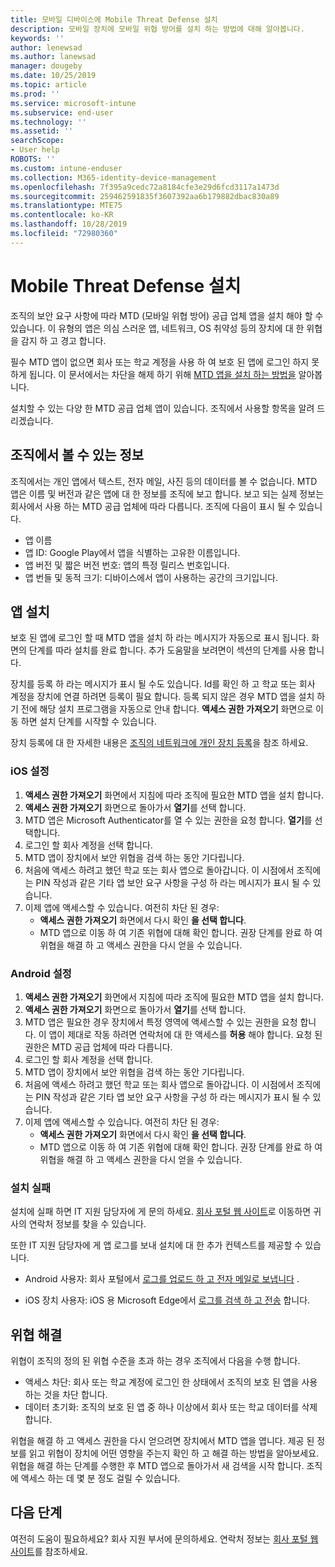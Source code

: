 ```yaml
---
title: 모바일 디바이스에 Mobile Threat Defense 설치
description: 모바일 장치에 모바일 위협 방어를 설치 하는 방법에 대해 알아봅니다.
keywords: ''
author: lenewsad
ms.author: lanewsad
manager: dougeby
ms.date: 10/25/2019
ms.topic: article
ms.prod: ''
ms.service: microsoft-intune
ms.subservice: end-user
ms.technology: ''
ms.assetid: ''
searchScope:
- User help
ROBOTS: ''
ms.custom: intune-enduser
ms.collection: M365-identity-device-management
ms.openlocfilehash: 7f395a9cedc72a8184cfe3e29d6fcd3117a1473d
ms.sourcegitcommit: 259462591835f3607392aa6b179882dbac830a89
ms.translationtype: MTE75
ms.contentlocale: ko-KR
ms.lasthandoff: 10/28/2019
ms.locfileid: "72980360"
---
```

# <a name="install-mobile-threat-defense"></a>Mobile Threat Defense 설치   

조직의 보안 요구 사항에 따라 MTD (모바일 위협 방어) 공급 업체 앱을 설치 해야 할 수 있습니다. 이 유형의 앱은 의심 스러운 앱, 네트워크, OS 취약성 등의 장치에 대 한 위협을 감지 하 고 경고 합니다.  

필수 MTD 앱이 없으면 회사 또는 학교 계정을 사용 하 여 보호 된 앱에 로그인 하지 못하게 됩니다. 이 문서에서는 차단을 해제 하기 위해 [MTD 앱을 설치 하는 방법을](set-up-mobile-threat-defense.md#install-app) 알아봅니다.  

설치할 수 있는 다양 한 MTD 공급 업체 앱이 있습니다. 조직에서 사용할 항목을 알려 드리겠습니다. 


## <a name="information-your-organization-can-see"></a>조직에서 볼 수 있는 정보   

조직에서는 개인 앱에서 텍스트, 전자 메일, 사진 등의 데이터를 볼 수 없습니다. MTD 앱은 이름 및 버전과 같은 앱에 대 한 정보를 조직에 보고 합니다. 보고 되는 실제 정보는 회사에서 사용 하는 MTD 공급 업체에 따라 다릅니다. 조직에 다음이 표시 될 수 있습니다.   

* 앱 이름  
* 앱 ID: Google Play에서 앱을 식별하는 고유한 이름입니다.  
* 앱 버전 및 짧은 버전 번호: 앱의 특정 릴리스 번호입니다.  
* 앱 번들 및 동적 크기: 디바이스에서 앱이 사용하는 공간의 크기입니다. 


## <a name="install-app"></a>앱 설치    
보호 된 앱에 로그인 할 때 MTD 앱을 설치 하 라는 메시지가 자동으로 표시 됩니다. 화면의 단계를 따라 설치를 완료 합니다. 추가 도움말을 보려면이 섹션의 단계를 사용 합니다.  
 
장치를 등록 하 라는 메시지가 표시 될 수도 있습니다. Id를 확인 하 고 학교 또는 회사 계정을 장치에 연결 하려면 등록이 필요 합니다. 등록 되지 않은 경우 MTD 앱을 설치 하기 전에 해당 설치 프로그램을 자동으로 안내 합니다. **액세스 권한 가져오기** 화면으로 이동 하면 설치 단계를 시작할 수 있습니다.  

장치 등록에 대 한 자세한 내용은 [조직의 네트워크에 개인 장치 등록](https://docs.microsoft.com/azure/active-directory/user-help/user-help-register-device-on-network)을 참조 하세요.  

### <a name="ios-setup"></a>iOS 설정  

1. **액세스 권한 가져오기** 화면에서 지침에 따라 조직에 필요한 MTD 앱을 설치 합니다.   
2. **액세스 권한 가져오기** 화면으로 돌아가서 **열기**를 선택 합니다.  
3. MTD 앱은 Microsoft Authenticator를 열 수 있는 권한을 요청 합니다. **열기**를 선택합니다. 
4. 로그인 할 회사 계정을 선택 합니다. 
5. MTD 앱이 장치에서 보안 위협을 검색 하는 동안 기다립니다. 
6. 처음에 액세스 하려고 했던 학교 또는 회사 앱으로 돌아갑니다. 이 시점에서 조직에는 PIN 작성과 같은 기타 앱 보안 요구 사항을 구성 하 라는 메시지가 표시 될 수 있습니다.   
7. 이제 앱에 액세스할 수 있습니다. 여전히 차단 된 경우:  
    * **액세스 권한 가져오기** 화면에서 다시 확인 **을 선택 합니다**.  
    * MTD 앱으로 이동 하 여 기존 위협에 대해 확인 합니다. 권장 단계를 완료 하 여 위협을 해결 하 고 액세스 권한을 다시 얻을 수 있습니다.    

### <a name="android-setup"></a>Android 설정 

1. **액세스 권한 가져오기** 화면에서 지침에 따라 조직에 필요한 MTD 앱을 설치 합니다.  
2. **액세스 권한 가져오기** 화면으로 돌아가서 **열기**를 선택 합니다.  
3. MTD 앱은 필요한 경우 장치에서 특정 영역에 액세스할 수 있는 권한을 요청 합니다. 이 앱이 제대로 작동 하려면 연락처에 대 한 액세스를 **허용** 해야 합니다. 요청 된 권한은 MTD 공급 업체에 따라 다릅니다.  
4. 로그인 할 회사 계정을 선택 합니다.  
5. MTD 앱이 장치에서 보안 위협을 검색 하는 동안 기다립니다.  
6. 처음에 액세스 하려고 했던 학교 또는 회사 앱으로 돌아갑니다. 이 시점에서 조직에는 PIN 작성과 같은 기타 앱 보안 요구 사항을 구성 하 라는 메시지가 표시 될 수 있습니다.  
7. 이제 앱에 액세스할 수 있습니다. 여전히 차단 된 경우:  
    * **액세스 권한 가져오기** 화면에서 다시 확인 **을 선택 합니다**.  
    * MTD 앱으로 이동 하 여 기존 위협에 대해 확인 합니다. 권장 단계를 완료 하 여 위협을 해결 하 고 액세스 권한을 다시 얻을 수 있습니다.  

### <a name="installation-failed"></a>설치 실패  

설치에 실패 하면 IT 지원 담당자에 게 문의 하세요. [회사 포털 웹 사이트](https://go.microsoft.com/fwlink/?linkid=2010980)로 이동하면 귀사의 연락처 정보를 찾을 수 있습니다.  

또한 IT 지원 담당자에 게 앱 로그를 보내 설치에 대 한 추가 컨텍스트를 제공할 수 있습니다.  
* Android 사용자: 회사 포털에서 [로그를 업로드 하 고 전자 메일로 보냅니다](https://docs.microsoft.com/intune-user-help/send-logs-to-your-it-admin-by-email-android) .   

* iOS 장치 사용자: iOS 용 Microsoft Edge에서 [로그를 검색 하 고 전송](https://docs.microsoft.com/intune/apps/manage-microsoft-edge#use-microsoft-edge-on-ios-to-access-managed-app-logs) 합니다.  

## <a name="resolve-a-threat"></a>위협 해결  
위협이 조직의 정의 된 위협 수준을 초과 하는 경우 조직에서 다음을 수행 합니다.  
   
* 액세스 차단: 회사 또는 학교 계정에 로그인 한 상태에서 조직의 보호 된 앱을 사용 하는 것을 차단 합니다.  
* 데이터 초기화: 조직의 보호 된 앱 중 하나 이상에서 회사 또는 학교 데이터를 삭제 합니다.  

위협을 해결 하 고 액세스 권한을 다시 얻으려면 장치에서 MTD 앱을 엽니다. 제공 된 정보를 읽고 위협이 장치에 어떤 영향을 주는지 확인 하 고 해결 하는 방법을 알아보세요. 위협을 해결 하는 단계를 수행한 후 MTD 앱으로 돌아가서 새 검색을 시작 합니다. 조직에 액세스 하는 데 몇 분 정도 걸릴 수 있습니다.  

## <a name="next-steps"></a>다음 단계  

여전히 도움이 필요하세요? 회사 지원 부서에 문의하세요. 연락처 정보는 [회사 포털 웹 사이트](https://go.microsoft.com/fwlink/?linkid=2010980)를 참조하세요.

